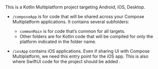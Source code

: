 This is a Kotlin Multiplatform project targeting Android, iOS, Desktop.

* `/composeApp` is for code that will be shared across your Compose Multiplatform applications.
  It contains several subfolders:
  - `commonMain` is for code that’s common for all targets.
  - Other folders are for Kotlin code that will be compiled for only the platform indicated in the folder name.
   
* `/iosApp` contains iOS applications. Even if sharing UI with Compose Multiplatform, 
  we need this entry point for the iOS app. This is also where SwiftUI code for the project should be added .
